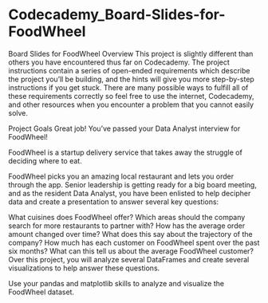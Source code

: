 # Codecademy_Board-Slides-for-FoodWheel

Board Slides for FoodWheel
Overview
This project is slightly different than others you have encountered thus far on Codecademy. The project instructions contain a series of open-ended requirements which describe the project you’ll be building, and the hints will give you more step-by-step instructions if you get stuck. There are many possible ways to fulfill all of these requirements correctly so feel free to use the internet, Codecademy, and other resources when you encounter a problem that you cannot easily solve.

Project Goals
Great job! You’ve passed your Data Analyst interview for FoodWheel!

FoodWheel is a startup delivery service that takes away the struggle of deciding where to eat.

FoodWheel picks you an amazing local restaurant and lets you order through the app. Senior leadership is getting ready for a big board meeting, and as the resident Data Analyst, you have been enlisted to help decipher data and create a presentation to answer several key questions:

What cuisines does FoodWheel offer? Which areas should the company search for more restaurants to partner with?
How has the average order amount changed over time? What does this say about the trajectory of the company?
How much has each customer on FoodWheel spent over the past six months? What can this tell us about the average FoodWheel customer?
Over this project, you will analyze several DataFrames and create several visualizations to help answer these questions.

Use your pandas and matplotlib skills to analyze and visualize the FoodWheel dataset.
